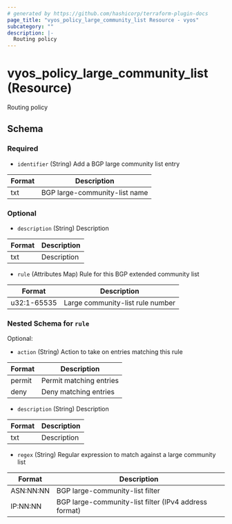 ```yaml
---
# generated by https://github.com/hashicorp/terraform-plugin-docs
page_title: "vyos_policy_large_community_list Resource - vyos"
subcategory: ""
description: |-
  Routing policy
---
```


# vyos_policy_large_community_list (Resource)

Routing policy



<!-- schema generated by tfplugindocs -->
## Schema

### Required

- `identifier` (String) Add a BGP large community list entry

|  Format  |  Description  |
|----------|---------------|
|  txt  |  BGP large-community-list name  |

### Optional

- `description` (String) Description

|  Format  |  Description  |
|----------|---------------|
|  txt  |  Description  |
- `rule` (Attributes Map) Rule for this BGP extended community list

|  Format  |  Description  |
|----------|---------------|
|  u32:1-65535  |  Large community-list rule number  | (see [below for nested schema](#nestedatt--rule))

<a id="nestedatt--rule"></a>
### Nested Schema for `rule`

Optional:

- `action` (String) Action to take on entries matching this rule

|  Format  |  Description  |
|----------|---------------|
|  permit  |  Permit matching entries  |
|  deny  |  Deny matching entries  |
- `description` (String) Description

|  Format  |  Description  |
|----------|---------------|
|  txt  |  Description  |
- `regex` (String) Regular expression to match against a large community list

|  Format  |  Description  |
|----------|---------------|
|  ASN:NN:NN  |  BGP large-community-list filter  |
|  IP:NN:NN  |  BGP large-community-list filter (IPv4 address format)  |
